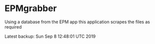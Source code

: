 # EPMgrabber
Using a database from the EPM app this application scrapes the files as required


Latest backup: Sun Sep 8 12:48:01 UTC 2019
